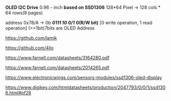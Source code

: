 **OLED I2C Drive**
0.96 - inch **based on SSD1306**
	128*64 Pixel -> 128 cols * 64 rows(8 pages)

address 0x78/A -> 0b   ***0111 10 0/1***       **0(R/W bit)** [0 write operation, 1 read operation]
				                     (>>1bit)7bits are OLED Address

https://github.com/lamik

https://github.com/4ilo

https://www.farnell.com/datasheets/3164280.pdf

https://www.farnell.com/datasheets/2014265.pdf

https://www.electronicwings.com/sensors-modules/ssd1306-oled-display

https://www.digikey.com/htmldatasheets/production/2047793/0/0/1/ssd1306.html#pf28

